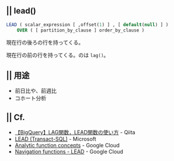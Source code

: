## || lead()
```sql
LEAD ( scalar_expression [ ,offset(1) ] , [ default(null) ] )   
    OVER ( [ partition_by_clause ] order_by_clause )
```
現在行の後ろの行を持ってくる。

現在行の前の行を持ってくる。のは `lag()`。


## || 用途
+ 前日比や、前週比
+ コホート分析


## || Cf.
+ [【BigQuery】LAG関数，LEAD関数の使い方](https://qiita.com/kota_fujimura/items/cff732bb9acb47510a03) - Qiita
+ [LEAD (Transact-SQL)](https://docs.microsoft.com/ja-jp/sql/t-sql/functions/lead-transact-sql?view=sql-server-ver15) - Microsoft
+ [Analytic function concepts](https://cloud.google.com/bigquery/docs/reference/standard-sql/analytic-function-concepts?hl=ja#navigation-functions) - Google Cloud
+ [Navigation functions - LEAD](https://cloud.google.com/bigquery/docs/reference/standard-sql/navigation_functions?hl=ja#lead) - Google Cloud

